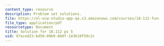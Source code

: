```yaml
---
content_type: resource
description: Problem set solutions.
file: https://ol-ocw-studio-app-qa.s3.amazonaws.com/courses/18-112-functions-of-a-complex-variable-fall-2008/97aced23bd5009b98b0f143610f59c2c_ps5.pdf
file_type: application/pdf
resourcetype: Document
title: Solution for 18.112 ps 5
uid: 97aced23-bd50-09b9-8b0f-143610f59c2c
---
```

